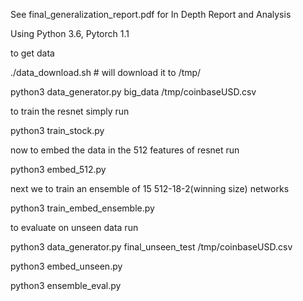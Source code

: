 See final_generalization_report.pdf for In Depth Report and Analysis


Using Python 3.6, Pytorch 1.1


to get data


./data_download.sh # will download it to /tmp/

python3 data_generator.py big_data /tmp/coinbaseUSD.csv 


to train the resnet simply run 

python3 train_stock.py


now to embed the data in the 512 features of resnet run

python3 embed_512.py 


next we to train an ensemble of 15 512-18-2(winning size) networks

python3 train_embed_ensemble.py


to evaluate on unseen data run 



python3 data_generator.py final_unseen_test /tmp/coinbaseUSD.csv 


python3 embed_unseen.py


python3 ensemble_eval.py







